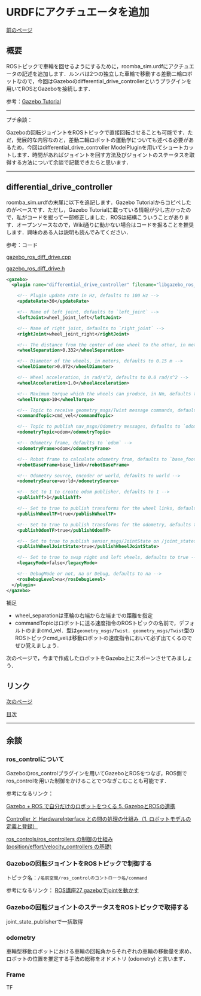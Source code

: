 # URDFにアクチュエータを追加

[前のページ](../physical_quantity/)

## 概要

ROSトピックで車輪を回せるようにするために，roomba_sim.urdfにアクチュエータの記述を追加します．ルンバは2つの独立した車輪で移動する差動二輪ロボットなので，今回はGazeboのdifferential_drive_controllerというプラグインを用いてROSとGazeboを接続します．

参考：[Gazebo Tutorial](http://gazebosim.org/tutorials?tut=ros_gzplugins)

---
プチ余談：

Gazeboの回転ジョイントをROSトピックで直接回転させることも可能です．ただ，発展的な内容なのと，差動二輪ロボットの運動学についても述べる必要があるため，今回はdifferential_drive_controller ModelPluginを用いてショートカットします．時間があればジョイントを回す方法及びジョイントのステータスを取得する方法について余談で記載できたらと思います．

---

## differential_drive_controller

roomba_sim.urdfの末尾に以下を追記します．Gazebo Tutorialからコピペしたのがベースです．ただし，Gazebo Tutorialに載っている情報が少し古かったので，私がコードを掘って一部修正しました．ROSは結構こういうことがあります．オープンソースなので，Wiki通りに動かない場合はコードを掘ることを推奨します．興味のある人は説明も読んでみてください．

参考：コード

[gazebo_ros_diff_drive.cpp](https://github.com/ros-simulation/gazebo_ros_pkgs/blob/noetic-devel/gazebo_plugins/src/gazebo_ros_diff_drive.cpp)

[gazebo_ros_diff_drive.h](https://github.com/ros-simulation/gazebo_ros_pkgs/blob/noetic-devel/gazebo_plugins/include/gazebo_plugins/gazebo_ros_diff_drive.h)

```xml
<gazebo>
  <plugin name="differential_drive_controller" filename="libgazebo_ros_diff_drive.so">

    <!-- Plugin update rate in Hz, defaults to 100 Hz -->
    <updateRate>30</updateRate>

    <!-- Name of left joint, defaults to `left_joint` -->
    <leftJoint>wheel_joint_left</leftJoint>

    <!-- Name of right joint, defaults to `right_joint` -->
    <rightJoint>wheel_joint_right</rightJoint>

    <!-- The distance from the center of one wheel to the other, in meters, defaults to 0.34 m -->
    <wheelSeparation>0.332</wheelSeparation>

    <!-- Diameter of the wheels, in meters, defaults to 0.15 m -->
    <wheelDiameter>0.072</wheelDiameter>

    <!-- Wheel acceleration, in rad/s^2, defaults to 0.0 rad/s^2 -->
    <wheelAcceleration>1.0</wheelAcceleration>

    <!-- Maximum torque which the wheels can produce, in Nm, defaults to 5 Nm -->
    <wheelTorque>10</wheelTorque>

    <!-- Topic to receive geometry_msgs/Twist message commands, defaults to `cmd_vel` -->
    <commandTopic>cmd_vel</commandTopic>

    <!-- Topic to publish nav_msgs/Odometry messages, defaults to `odom` -->
    <odometryTopic>odom</odometryTopic>

    <!-- Odometry frame, defaults to `odom` -->
    <odometryFrame>odom</odometryFrame>

    <!-- Robot frame to calculate odometry from, defaults to `base_footprint` -->
    <robotBaseFrame>base_link</robotBaseFrame>

    <!-- Odometry source, encoder or world, defaults to world -->
    <odometrySource>world</odometrySource>

    <!-- Set to 1 to create odom publisher, defaults to 1 -->
    <publishTf>1</publishTf>

    <!-- Set to true to publish transforms for the wheel links, defaults to false -->
    <publishWheelTF>true</publishWheelTF>

    <!-- Set to true to publish transforms for the odometry, defaults to true -->
    <publishOdomTF>true</publishOdomTF>

    <!-- Set to true to publish sensor_msgs/JointState on /joint_states for the wheel joints, defaults to false -->
    <publishWheelJointState>true</publishWheelJointState>

    <!-- Set to true to swap right and left wheels, defaults to true -->
    <legacyMode>false</legacyMode>

    <!-- DebugMode or not, na or Debug, defaults to na -->
    <rosDebugLevel>na</rosDebugLevel>
  </plugin>
</gazebo>
```

補足
- wheel_separationは車輪の右端から左端までの距離を指定
- commandTopicはロボットに送る速度指令のROSトピックの名前で，デフォルトのままcmd_vel．型は`geometry_msgs/Twist`．`geometry_msgs/Twist`型のROSトピックcmd_velは移動ロボットの速度指令において必ず出てくるのでぜひ覚えましょう．

次のページで，今まで作成したロボットをGazebo上にスポーンさせてみましょう．

## リンク

[次のページ](../spawn/)

[目次](../../)



---

## 余談
### ros_controlについて
Gazeboのros_controlプラグインを用いてGazeboとROSをつなぎ，ROS側でros_controlを用いた制御をかけることでつなぎこむことも可能です．

参考になるリンク：

[Gazebo + ROS で自分だけのロボットをつくる 5. GazeboとROSの連携](https://qiita.com/RyodoTanaka/items/6fa7e45f98b55376a95b)

[Controller と HardwareInterface との間の処理の仕組み（1. ロボットモデルの定義と登録）](https://qiita.com/MoriKen/items/613635b90f3a98042dc5)


[ros_controls/ros_controllers の制御の仕組み (position/effort/velocity_controllers の基礎)](https://qiita.com/MoriKen/items/78b0ad8c1eae257646dd)



### Gazeboの回転ジョイントをROSトピックで制御する
トピック名：`/名前空間/ros_controlのコントローラ名/command`

参考になるリンク：
[ROS講座27 gazeboでjointを動かす](https://qiita.com/srs/items/8868a8bef3752c3464a2)

### Gazeboの回転ジョイントのステータスをROSトピックで取得する
joint_state_publisherで一括取得
### odometry
車輪型移動ロボットにおける車輪の回転角からそれぞれの車輪の移動量を求め、ロボットの位置を推定する手法の総称をオドメトリ (odometry) と言います．
### Frame
TF